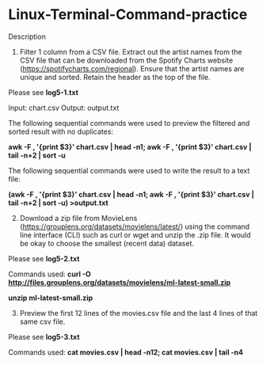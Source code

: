 # Linux-Terminal-Command-practice
Description
1. Filter 1 column from a CSV file. Extract out the artist names from the CSV file that can be downloaded from the Spotify Charts website (https://spotifycharts.com/regional). Ensure that the artist names are unique and sorted. Retain the header as the top of the file.

Please see <b>log5-1.txt</b>

Input: chart.csv
Output: output.txt

The following sequential commands were used to preview the filtered and sorted result with no duplicates:

<b>awk -F , '{print $3}' chart.csv | head -n1; awk -F , '{print $3}' chart.csv | tail -n+2 | sort -u</b>

The following sequential commands were used to write the result to a text file:

<b>(awk -F , '{print $3}' chart.csv | head -n1; awk -F , '{print $3}' chart.csv | tail -n+2 | sort -u) >output.txt</b>


2. Download a zip file from MovieLens (https://grouplens.org/datasets/movielens/latest/) using the command line interface (CLI) such as curl or wget and unzip the .zip file. It would be okay to choose the smallest (recent data) dataset.

Please see <b>log5-2.txt</b>

Commands used: 
<b>curl -O http://files.grouplens.org/datasets/movielens/ml-latest-small.zip</b>

<b>unzip ml-latest-small.zip</b>


3. Preview the first 12 lines of the movies.csv file and the last 4 lines of that same csv file.

Please see <b>log5-3.txt</b>

Commands used: 
<b>cat movies.csv | head -n12; cat movies.csv | tail -n4</b>

